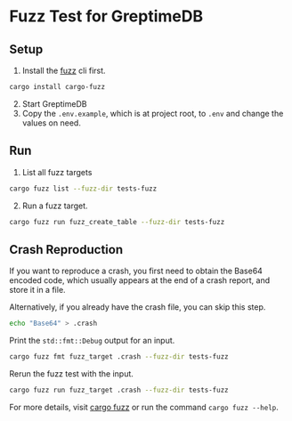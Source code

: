 # Fuzz Test for GreptimeDB

## Setup
1. Install the [fuzz](https://rust-fuzz.github.io/book/cargo-fuzz/setup.html) cli first.
```bash
cargo install cargo-fuzz
```

2. Start GreptimeDB
3. Copy the `.env.example`, which is at project root, to `.env` and change the values on need.

## Run
1. List all fuzz targets
```bash
cargo fuzz list --fuzz-dir tests-fuzz
```

2. Run a fuzz target.
```bash
cargo fuzz run fuzz_create_table --fuzz-dir tests-fuzz
```

## Crash Reproduction
If you want to reproduce a crash, you first need to obtain the Base64 encoded code, which usually appears at the end of a crash report, and store it in a file.

Alternatively, if you already have the crash file, you can skip this step.

```bash
echo "Base64" > .crash
```
Print the `std::fmt::Debug` output for an input.

```bash
cargo fuzz fmt fuzz_target .crash --fuzz-dir tests-fuzz  
```
Rerun the fuzz test with the input.

```bash
cargo fuzz run fuzz_target .crash --fuzz-dir tests-fuzz
```
For more details, visit [cargo fuzz](https://rust-fuzz.github.io/book/cargo-fuzz/tutorial.html) or run the command `cargo fuzz --help`.